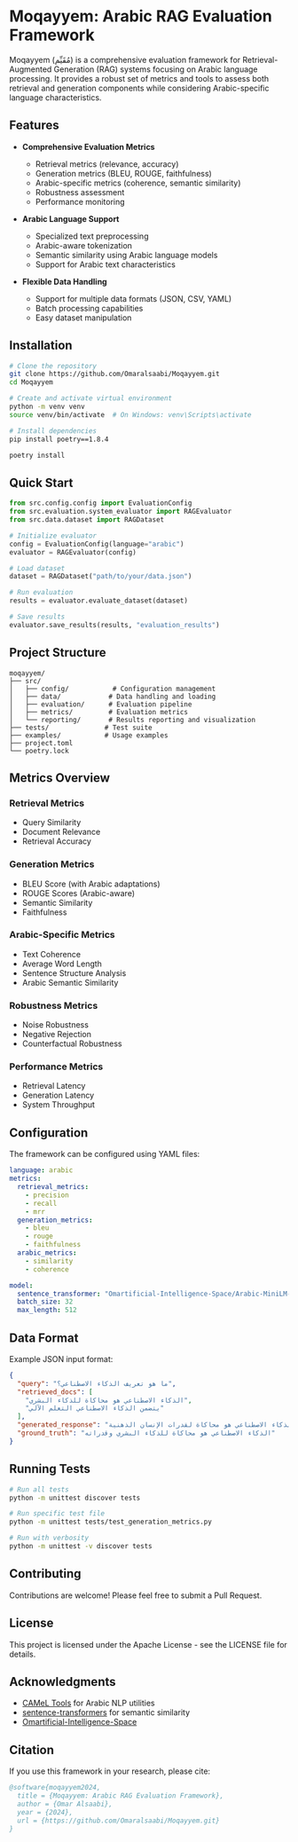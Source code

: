 # Moqayyem: Arabic RAG Evaluation Framework

Moqayyem (مُقَيِّم) is a comprehensive evaluation framework for Retrieval-Augmented Generation (RAG) systems focusing on Arabic language processing. It provides a robust set of metrics and tools to assess both retrieval and generation components while considering Arabic-specific language characteristics.

## Features

- **Comprehensive Evaluation Metrics**
  - Retrieval metrics (relevance, accuracy)
  - Generation metrics (BLEU, ROUGE, faithfulness)
  - Arabic-specific metrics (coherence, semantic similarity)
  - Robustness assessment
  - Performance monitoring

- **Arabic Language Support**
  - Specialized text preprocessing
  - Arabic-aware tokenization
  - Semantic similarity using Arabic language models
  - Support for Arabic text characteristics

- **Flexible Data Handling**
  - Support for multiple data formats (JSON, CSV, YAML)
  - Batch processing capabilities
  - Easy dataset manipulation

## Installation

```bash
# Clone the repository
git clone https://github.com/Omaralsaabi/Moqayyem.git
cd Moqayyem

# Create and activate virtual environment
python -m venv venv
source venv/bin/activate  # On Windows: venv\Scripts\activate

# Install dependencies
pip install poetry==1.8.4

poetry install
```

## Quick Start

```python
from src.config.config import EvaluationConfig
from src.evaluation.system_evaluator import RAGEvaluator
from src.data.dataset import RAGDataset

# Initialize evaluator
config = EvaluationConfig(language="arabic")
evaluator = RAGEvaluator(config)

# Load dataset
dataset = RAGDataset("path/to/your/data.json")

# Run evaluation
results = evaluator.evaluate_dataset(dataset)

# Save results
evaluator.save_results(results, "evaluation_results")
```

## Project Structure

```
moqayyem/
├── src/
│   ├── config/           # Configuration management
│   ├── data/            # Data handling and loading
│   ├── evaluation/      # Evaluation pipeline
│   ├── metrics/         # Evaluation metrics
│   └── reporting/       # Results reporting and visualization
├── tests/              # Test suite
├── examples/           # Usage examples
├── project.toml    
└── poetry.lock 
```

## Metrics Overview

### Retrieval Metrics
- Query Similarity
- Document Relevance
- Retrieval Accuracy

### Generation Metrics
- BLEU Score (with Arabic adaptations)
- ROUGE Scores (Arabic-aware)
- Semantic Similarity
- Faithfulness

### Arabic-Specific Metrics
- Text Coherence
- Average Word Length
- Sentence Structure Analysis
- Arabic Semantic Similarity

### Robustness Metrics
- Noise Robustness
- Negative Rejection
- Counterfactual Robustness

### Performance Metrics
- Retrieval Latency
- Generation Latency
- System Throughput

## Configuration

The framework can be configured using YAML files:

```yaml
language: arabic
metrics:
  retrieval_metrics:
    - precision
    - recall
    - mrr
  generation_metrics:
    - bleu
    - rouge
    - faithfulness
  arabic_metrics:
    - similarity
    - coherence

model:
  sentence_transformer: "Omartificial-Intelligence-Space/Arabic-MiniLM-L12-v2-all-nli-triplet"
  batch_size: 32
  max_length: 512
```

## Data Format

Example JSON input format:
```json
{
  "query": "ما هو تعريف الذكاء الاصطناعي؟",
  "retrieved_docs": [
    "الذكاء الاصطناعي هو محاكاة للذكاء البشري",
    "يتضمن الذكاء الاصطناعي التعلم الآلي"
  ],
  "generated_response": "الذكاء الاصطناعي هو محاكاة لقدرات الإنسان الذهنية",
  "ground_truth": "الذكاء الاصطناعي هو محاكاة للذكاء البشري وقدراته"
}
```

## Running Tests

```bash
# Run all tests
python -m unittest discover tests

# Run specific test file
python -m unittest tests/test_generation_metrics.py

# Run with verbosity
python -m unittest -v discover tests
```

## Contributing

Contributions are welcome! Please feel free to submit a Pull Request.

## License

This project is licensed under the Apache License - see the LICENSE file for details.

## Acknowledgments

- [CAMeL Tools](https://github.com/CAMeL-Lab/camel_tools) for Arabic NLP utilities
- [sentence-transformers](https://github.com/UKPLab/sentence-transformers) for semantic similarity
- [Omartificial-Intelligence-Space](https://huggingface.co/Omartificial-Intelligence-Space)


## Citation

If you use this framework in your research, please cite:

```bibtex
@software{moqayyem2024,
  title = {Moqayyem: Arabic RAG Evaluation Framework},
  author = {Omar Alsaabi},
  year = {2024},
  url = {https://github.com/Omaralsaabi/Moqayyem.git}
}
```
